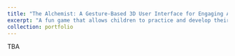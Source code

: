 ```yaml
---
title: "The Alchemist: A Gesture-Based 3D User Interface for Engaging Arithmetic Calculations"
excerpt: "A fun game that allows children to practice and develop their math skills with VR by using fun gestures that represent the four basic arithmetic operators. <br/><img src='/images/Collaboration splash screen.png'>"
collection: portfolio
---
```

TBA

